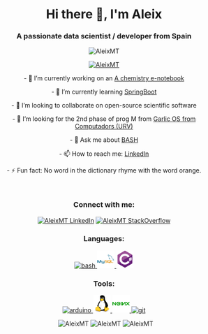 <h1 align="center">Hi there 👋, I'm Aleix</h1>
<h3 align="center">A passionate data scientist / developer from Spain</h3>

<p align="center"> <img src="https://komarev.com/ghpvc/?username=AleixMT&label=Profile%20views&color=0e75b6&style=flat" alt="AleixMT" /> </p>

<p align="center"> <a href="https://github.com/ryo-ma/github-profile-trophy"><img src="https://github-profile-trophy.vercel.app/?username=AleixMT" alt="AleixMT" /></a> </p>

<p align="center">- 🔭 I’m currently working on an <a href="https://github.com/AleixMT/eChempad">A chemistry e-notebook</a> </p>
<p align="center">- 🌱 I’m currently learning <a href="https://spring.io/projects/spring-boot">SpringBoot</a> </p>
<p align="center">- 👯 I’m looking to collaborate on open-source scientific software</p>
<p align="center">- 🤔 I’m looking for the 2nd phase of prog M from  <a href="https://github.com/AleixMT/GarlicOS">Garlic OS from Computadors (URV)</a> </p>
<p align="center">- 💬 Ask me about <a href="https://en.wikipedia.org/wiki/Bash_(Unix_shell)">BASH</a> </p>
<p align="center">- 📫 How to reach me: <a href="https://www.linkedin.com/in/aleix-marin%C3%A9-083672122/">LinkedIn</a> </p>
<p align="center">- ⚡ Fun fact: No word in the dictionary rhyme with the word orange. </p>

<br>



<h3 align="center">Connect with me:</h3>
<p align="center">
<a href="https://www.linkedin.com/in/aleix-marin%C3%A9-083672122/" target="blank"><img align="center" src="https://raw.githubusercontent.com/rahuldkjain/github-profile-readme-generator/master/src/images/icons/Social/linked-in-alt.svg" alt="AleixMT LinkedIn" height="30" width="40" /></a> 
<a href="https://stackoverflow.com/users/7733017/aleix-marin%c3%a9" target="blank"><img align="center" src="https://raw.githubusercontent.com/rahuldkjain/github-profile-readme-generator/master/src/images/icons/Social/stack-overflow.svg" alt="AleixMT StackOverflow" height="30" width="40" /></a>
</p>



<h3 align="center">Languages:</h3>
<p align="center"> 
<!-- <a href="https://babeljs.io/" target="_blank">   <img src="https://www.vectorlogo.zone/logos/babeljs/babeljs-icon.svg" alt="babel" width="40" height="40"/> </a> -->
  <a href="https://www.gnu.org/software/bash/" target="_blank"> <img src="https://www.vectorlogo.zone/logos/gnu_bash/gnu_bash-icon.svg" alt="bash" width="40" height="40"/> </a> 
  <a href="https://www.mysql.com/" target="_blank"> <img src="https://raw.githubusercontent.com/devicons/devicon/master/icons/mysql/mysql-original-wordmark.svg" alt="mysql" width="40" height="40"/> </a> 
  <a href="https://www.w3schools.com/cs/" target="_blank"> <img src="https://raw.githubusercontent.com/devicons/devicon/master/icons/csharp/csharp-original.svg" alt="csharp" width="40" height="40"/> </a> 
</p>

  
  
<h3 align="center">Tools:</h3>
<p align="center"> 
    <a href="https://www.arduino.cc/" target="_blank">   <img src="https://cdn.worldvectorlogo.com/logos/arduino-1.svg" alt="arduino" width="40" height="40"/> </a> 
   <a href="https://www.linux.org/" target="_blank"> <img src="https://raw.githubusercontent.com/devicons/devicon/master/icons/linux/linux-original.svg" alt="linux" width="40" height="40"/> </a> 
<a href="https://www.nginx.com" target="_blank"> <img src="https://raw.githubusercontent.com/devicons/devicon/master/icons/nginx/nginx-original.svg" alt="nginx" width="40" height="40"/> </a> 
    <a href="https://git-scm.com/" target="_blank"> <img src="https://www.vectorlogo.zone/logos/git-scm/git-scm-icon.svg" alt="git" width="40" height="40"/> </a> 
</p>



<div align="center">&nbsp;

<img align="" src="https://github-readme-stats.vercel.app/api?username=AleixMT&show_icons=true&locale=en" width="600" height="400" alt="AleixMT">

<!-- <p align="center"> -->
<img align="" src="https://github-readme-stats.vercel.app/api/top-langs?username=AleixMT&show_icons=true&locale=en&layout=compact" width="600" height="400" alt="AleixMT" />

<!-- <p align="right"> -->

<img align="" src="https://github-readme-streak-stats.herokuapp.com/?user=AleixMT" width="600" height="400" alt="AleixMT" />

<!-- </p> -->

</div>


<!-- This file was partly generated with this tool https://rahuldkjain.github.io/gh-profile-readme-generator/ -->
